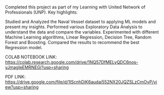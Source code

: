 Completed this project as part of my Learning with United Network of Professionals (UNP). Key highlights:

Studied and Analyzed the Naval Vessel dataset to applying ML models and present my insights. Performed various Exploratory Data Analysis to understand the data and compare the variables. Experimented with different Machine Learning algorithms, Linear Regression, Decision Tree, Random Forest and Boosting. Compared the results to recommend the best Regression model.

COLAB NOTEBOOK LINK: https://colab.research.google.com/drive/1NQ57DfMELyQDC6nos-yJmagIeEMRNEGj?usp=sharing

PDF LINK: https://drive.google.com/file/d/1lScnhDiK6audai552NX20JQZSLzCmOvP/view?usp=sharing


